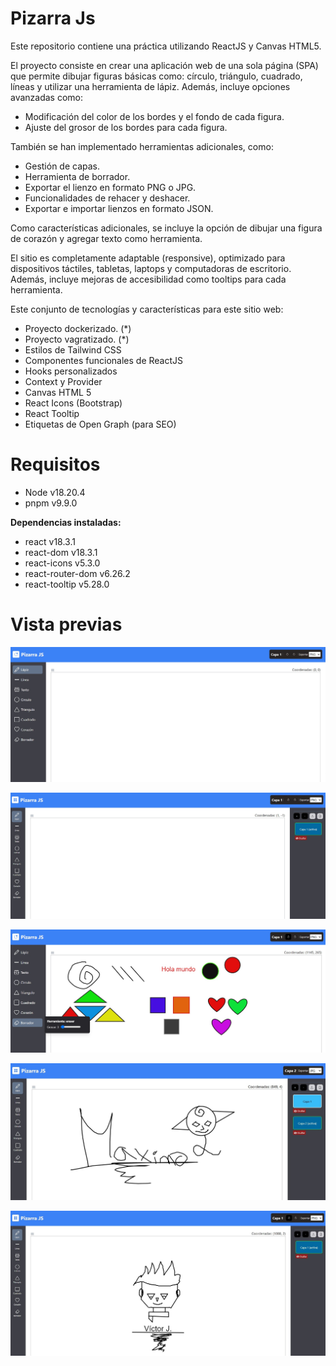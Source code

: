# Pizarra Js

Este repositorio contiene una práctica utilizando ReactJS y Canvas HTML5.

El proyecto consiste en crear una aplicación web de una sola página (SPA) que permite dibujar figuras básicas como: círculo, triángulo, cuadrado, líneas y utilizar una herramienta de lápiz. Además, incluye opciones avanzadas como:

- Modificación del color de los bordes y el fondo de cada figura.
- Ajuste del grosor de los bordes para cada figura.

También se han implementado herramientas adicionales, como:

- Gestión de capas.
- Herramienta de borrador.
- Exportar el lienzo en formato PNG o JPG.
- Funcionalidades de rehacer y deshacer.
- Exportar e importar lienzos en formato JSON.

Como características adicionales, se incluye la opción de dibujar una figura de corazón y agregar texto como herramienta.

El sitio es completamente adaptable (responsive), optimizado para dispositivos táctiles, tabletas, laptops y computadoras de escritorio. Además, incluye mejoras de accesibilidad como tooltips para cada herramienta.

Este conjunto de tecnologías y características para este sitio web:

- Proyecto dockerizado. (*)
- Proyecto vagratizado. (*)
- Estilos de Tailwind CSS
- Componentes funcionales de ReactJS
- Hooks personalizados
- Context y Provider
- Canvas HTML 5
- React Icons (Bootstrap)
- React Tooltip
- Etiquetas de Open Graph (para SEO)

# Requisitos

- Node v18.20.4
- pnpm v9.9.0

**Dependencias instaladas:**
- react v18.3.1
- react-dom v18.3.1
- react-icons v5.3.0
- react-router-dom v6.26.2
- react-tooltip v5.28.0

# Vista previas

![preview01.png](/screenshots/preview01.png)

![preview02.png](/screenshots/preview02.png)

![preview03.png](/screenshots/preview03.png)

![preview04.jpg](/screenshots/preview04.jpg)

![preview05.jpg](/screenshots/preview05.jpg)